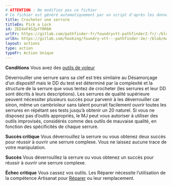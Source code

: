```yaml
---
# ATTENTION : Ne modifiez pas ce fichier
# Ce fichier est généré automatiquement par un script d'après les données du module Foundry VTT officiel et de sa traduction
title: Crocheter une serrure
titleEn: Pick a Lock
id: 2EE4aF4SZpYf0R6H
urlFr: https://gitlab.com/pathfinder-fr/foundryvtt-pathfinder2-fr/-/blob/master/data/actions/2EE4aF4SZpYf0R6H.htm
urlEn: https://gitlab.com/hooking/foundry-vtt---pathfinder-2e/-/blob/master/packs/data/actions.db/pick-a-lock.json
layout: actions
type: action
typeFr: Action Unique
---
```

**Conditions** Vous avez des [outils de voleur](../équipements/outils-de-voleur.md)

Déverrouiller une serrure sans sa clef est très similaire au Désamorçage d’un dispositif mais le DD du test est déterminé par la complexité et la structure de la serrure que vous tentez de crocheter (les serrures et leur DD sont décrits à leurs descriptions). Les serrures de qualité supérieure peuvent nécessiter plusieurs succès pour parvenir à les déverrouiller car sinon, même un cambrioleur sans talent pourrait facilement ouvrir toutes les serrures en répétant ses tests jusqu’à obtenir un 20 naturel. Si vous ne disposez pas d’outils appropriés, le MJ peut vous autoriser à utiliser des outils improvisés, considérés comme des outils de mauvaise qualité, en fonction des spécificités de chaque serrure.

**Succès critique** Vous déverrouillez la serrure ou vous obtenez deux succès pour réussir à ouvrir une serrure complexe. Vous ne laissez aucune trace de votre manipulation.

**Succès** Vous déverrouillez la serrure ou vous obtenez un succès pour réussir à ouvrir une serrure complexe.

**Échec critique** Vous cassez vos outils. Les Réparer nécessite l’utilisation de la compétence Artisanat pour [Réparer](réparer.md) ou leur remplacement.

